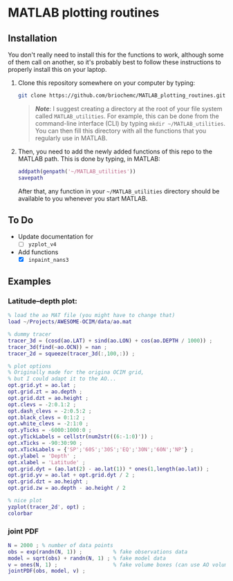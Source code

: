 # MATLAB plotting routines

## Installation

You don't really need to install this for the functions to work, although some of them call on another, so it's probably best to follow these instructions to properly install this on your laptop.

1. Clone this repository somewhere on your computer by typing:

    ```bash
    git clone https://github.com/briochemc/MATLAB_plotting_routines.git
    ```

    > ***Note***: I suggest creating a directory at the root of your file system called `MATLAB_utilities`.
    > For example, this can be done from the command-line interface (CLI) by typing `mkdir ~/MATLAB_utilities`.
    > You can then fill this directory with all the functions that you regularly use in MATLAB.


1. Then, you need to add the newly added functions of this repo to the MATLAB path.
    This is done by typing, in MATLAB:

    ```matlab
    addpath(genpath('~/MATLAB_utilities'))
    savepath
    ```

    After that, any function in your `~/MATLAB_utilities` directory should be available to you whenever you start MATLAB.

## To Do

- Update documentation for
  - [ ] `yzplot_v4`
- Add functions
  - [x] `inpaint_nans3`

## Examples

### Latitude–depth plot:

```matlab
% load the ao MAT file (you might have to change that)
load ~/Projects/AWESOME-OCIM/data/ao.mat

% dummy tracer
tracer_3d = (cosd(ao.LAT) + sind(ao.LON) + cos(ao.DEPTH / 1000)) ;
tracer_3d(find(~ao.OCN)) = nan ;
tracer_2d = squeeze(tracer_3d(:,100,:)) ;

% plot options
% Originally made for the origina OCIM grid,
% but I could adapt it to the AO...
opt.grid.yt = ao.lat ;
opt.grid.zt = ao.depth ;
opt.grid.dzt = ao.height ;
opt.clevs = -2:0.1:2 ;
opt.dash_clevs = -2:0.5:2 ;
opt.black_clevs = 0:1:2 ;
opt.white_clevs = -2:1:0 ;
opt.yTicks = -6000:1000:0 ;
opt.yTickLabels = cellstr(num2str((6:-1:0)')) ;
opt.xTicks = -90:30:90 ;
opt.xTickLabels = {'SP';'60S';'30S';'EQ';'30N';'60N';'NP'} ;
opt.ylabel = 'Depth' ;
opt.xlabel = 'Latitude' ;
opt.grid.dyt = (ao.lat(2) - ao.lat(1)) * ones(1,length(ao.lat)) ;
opt.grid.yv = ao.lat + opt.grid.dyt / 2 ;
opt.grid.dzt = ao.height ;
opt.grid.zw = ao.depth - ao.height / 2

% nice plot
yzplot(tracer_2d', opt) ;
colorbar
```

### joint PDF

```matlab
N = 2000 ; % number of data points
obs = exp(randn(N, 1)) ;          % fake observations data
model = sqrt(obs) + randn(N, 1) ; % fake model data
v = ones(N, 1) ;                  % fake volume boxes (can use AO volumes)
jointPDF(obs, model, v) ;
```

